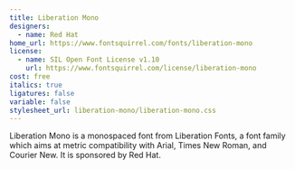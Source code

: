```yaml
---
title: Liberation Mono
designers:
  - name: Red Hat
home_url: https://www.fontsquirrel.com/fonts/liberation-mono
license:
  - name: SIL Open Font License v1.10
    url: https://www.fontsquirrel.com/license/liberation-mono
cost: free
italics: true
ligatures: false
variable: false
stylesheet_url: liberation-mono/liberation-mono.css
---
```


Liberation Mono is a monospaced font from Liberation Fonts, a font family which aims at metric compatibility with Arial, Times New Roman, and Courier New. It is sponsored by Red Hat.
